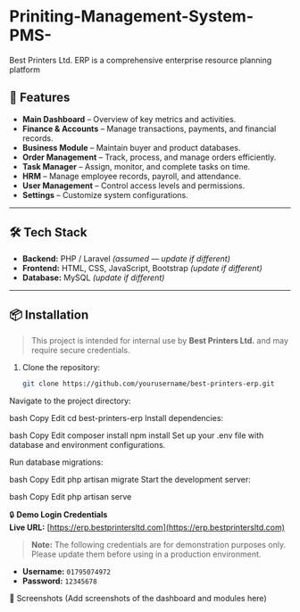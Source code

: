 # Priniting-Management-System-PMS-

Best Printers Ltd. ERP is a comprehensive enterprise resource planning platform

## 🚀 Features

- **Main Dashboard** – Overview of key metrics and activities.
- **Finance & Accounts** – Manage transactions, payments, and financial records.
- **Business Module** – Maintain buyer and product databases.
- **Order Management** – Track, process, and manage orders efficiently.
- **Task Manager** – Assign, monitor, and complete tasks on time.
- **HRM** – Manage employee records, payroll, and attendance.
- **User Management** – Control access levels and permissions.
- **Settings** – Customize system configurations.

---

## 🛠️ Tech Stack
- **Backend:** PHP / Laravel *(assumed — update if different)*
- **Frontend:** HTML, CSS, JavaScript, Bootstrap *(update if different)*
- **Database:** MySQL *(update if different)*

---

## 📦 Installation

> This project is intended for internal use by **Best Printers Ltd.** and may require secure credentials.

1. Clone the repository:
   ```bash
   git clone https://github.com/yourusername/best-printers-erp.git
Navigate to the project directory:

bash
Copy
Edit
cd best-printers-erp
Install dependencies:

bash
Copy
Edit
composer install
npm install
Set up your .env file with database and environment configurations.

Run database migrations:

bash
Copy
Edit
php artisan migrate
Start the development server:

bash
Copy
Edit
php artisan serve

🔒 **Demo Login Credentials**  
**Live URL:** [https://erp.bestprintersltd.com](https://erp.bestprintersltd.com)  

> **Note:** The following credentials are for demonstration purposes only. Please update them before using in a production environment.  

- **Username:** `01795074972`  
- **Password:** `12345678`


📸 Screenshots
(Add screenshots of the dashboard and modules here)

